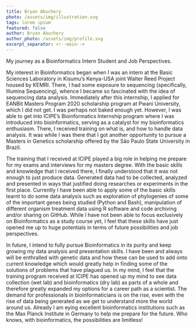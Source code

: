 ```yaml
---
title: Bryan Abuchery
photo: /assets/img/illustration.svg
tags: lorem ipsum
featured: false
author: Bryan Abuchery
author_photo: /assets/img/profile.svg
excerpt_separator: <!--main-->
---
```


<!--main-->

My journey as a Bioinformatics Intern Student and Job Perspectives. 

My interest in Bioinformatics began when I was an intern at the Basic Sciences Laboratory in Kisumu’s Kenya-USA joint Walter Reed Project housed by KEMRI. There, I had some exposure to sequencing (specifically, Illumina Sequencing), whence I became so fascinated with the idea of sequencing data analysis. Immediately after this internship, I applied for EANBit Masters Program 2020 scholarship program at Pwani University, which I did not get. I was perhaps not baked enough yet. However, I was able to get into ICIPE’s Bioinformatics Internship program where I was introduced into bioinformatics, serving as a catalyst for my bioinformatics enthusiasm. There, I received training on what is, and how to handle data analysis. It was while I was there that I got another opportunity to pursue a Masters in Genetics scholarship offered by the São Paulo State University in Brazil. 

The training that I received at ICIPE played a big role in helping me prepare for my exams and interviews for my masters degree. With the basic skills and knowledge that I received there, I finally understood that it was not enough to just produce data. Generated data had to be collected, analyzed and presented in ways that justified doing researches or experiments in the first place. Currently I have been able to apply some of the basic skills learnt to do some data analysis such as exploration of phylogenies of some of the important genes being studied (Python and Bash), manipulation of different organism treatment data using R software and code archiving and/or sharing on GitHub. While I have not been able to focus exclusively on Bioinformatics as a study course yet, I feel that these skills have just opened me up to huge potentials in terms of future possibilities and job perspectives. 

In future, I intend to fully pursue Bioinformatics in its purity and keep growing my data analysis and presentation skills. I have been and always will be enthralled with genetic data and how these can be used to add onto current knowledge which would greatly help in finding some of the solutions of problems that have plagued us. In my mind, I feel that the training program received at ICIPE has opened up my mind to see data collection (wet lab) and bioinformatics (dry lab) as parts of a whole and therefore greatly expanded my options for a career path as a scientist. The demand for professionals in bioinformaticians is on the rise, even with the rise of data being generated as we get to understand more the world around us. Already I am eying excellent bioinformatics institutions such as the Max Planck Institute in Germany to help me prepare for the future. Who knows, with bioinformatics, the possibilities are limitless!

